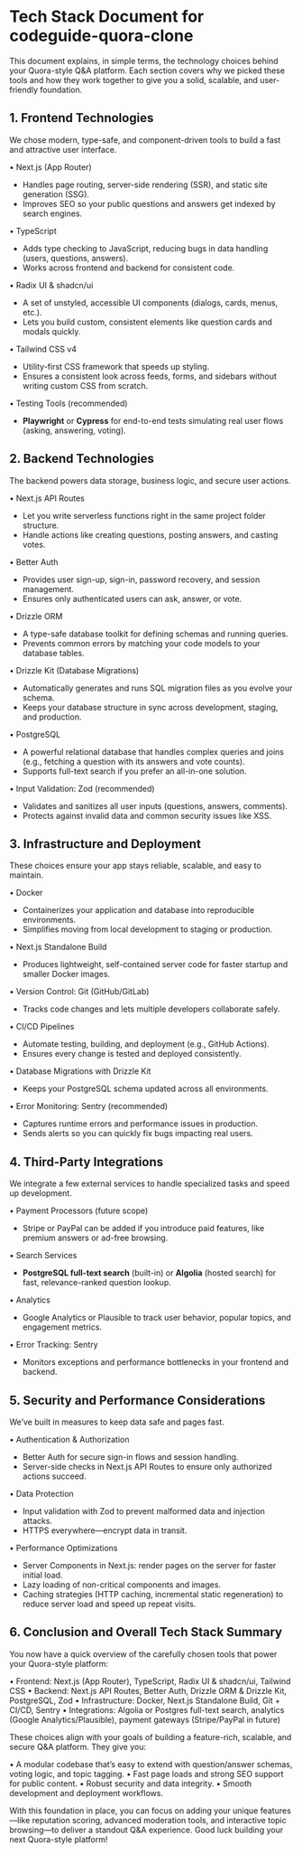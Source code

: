 # Tech Stack Document for codeguide-quora-clone

This document explains, in simple terms, the technology choices behind your Quora-style Q&A platform. Each section covers why we picked these tools and how they work together to give you a solid, scalable, and user-friendly foundation.

## 1. Frontend Technologies

We chose modern, type-safe, and component-driven tools to build a fast and attractive user interface.

• Next.js (App Router)
  - Handles page routing, server-side rendering (SSR), and static site generation (SSG).
  - Improves SEO so your public questions and answers get indexed by search engines.

• TypeScript
  - Adds type checking to JavaScript, reducing bugs in data handling (users, questions, answers).
  - Works across frontend and backend for consistent code.

• Radix UI & shadcn/ui
  - A set of unstyled, accessible UI components (dialogs, cards, menus, etc.).
  - Lets you build custom, consistent elements like question cards and modals quickly.

• Tailwind CSS v4
  - Utility-first CSS framework that speeds up styling.
  - Ensures a consistent look across feeds, forms, and sidebars without writing custom CSS from scratch.

• Testing Tools (recommended)
  - **Playwright** or **Cypress** for end-to-end tests simulating real user flows (asking, answering, voting).

## 2. Backend Technologies

The backend powers data storage, business logic, and secure user actions.

• Next.js API Routes
  - Let you write serverless functions right in the same project folder structure.
  - Handle actions like creating questions, posting answers, and casting votes.

• Better Auth
  - Provides user sign-up, sign-in, password recovery, and session management.
  - Ensures only authenticated users can ask, answer, or vote.

• Drizzle ORM
  - A type-safe database toolkit for defining schemas and running queries.
  - Prevents common errors by matching your code models to your database tables.

• Drizzle Kit (Database Migrations)
  - Automatically generates and runs SQL migration files as you evolve your schema.
  - Keeps your database structure in sync across development, staging, and production.

• PostgreSQL
  - A powerful relational database that handles complex queries and joins (e.g., fetching a question with its answers and vote counts).
  - Supports full-text search if you prefer an all-in-one solution.

• Input Validation: Zod (recommended)
  - Validates and sanitizes all user inputs (questions, answers, comments).
  - Protects against invalid data and common security issues like XSS.

## 3. Infrastructure and Deployment

These choices ensure your app stays reliable, scalable, and easy to maintain.

• Docker
  - Containerizes your application and database into reproducible environments.
  - Simplifies moving from local development to staging or production.

• Next.js Standalone Build
  - Produces lightweight, self-contained server code for faster startup and smaller Docker images.

• Version Control: Git (GitHub/GitLab)
  - Tracks code changes and lets multiple developers collaborate safely.

• CI/CD Pipelines
  - Automate testing, building, and deployment (e.g., GitHub Actions).
  - Ensures every change is tested and deployed consistently.

• Database Migrations with Drizzle Kit
  - Keeps your PostgreSQL schema updated across all environments.

• Error Monitoring: Sentry (recommended)
  - Captures runtime errors and performance issues in production.
  - Sends alerts so you can quickly fix bugs impacting real users.

## 4. Third-Party Integrations

We integrate a few external services to handle specialized tasks and speed up development.

• Payment Processors (future scope)
  - Stripe or PayPal can be added if you introduce paid features, like premium answers or ad-free browsing.

• Search Services
  - **PostgreSQL full-text search** (built-in) or **Algolia** (hosted search) for fast, relevance-ranked question lookup.

• Analytics
  - Google Analytics or Plausible to track user behavior, popular topics, and engagement metrics.

• Error Tracking: Sentry
  - Monitors exceptions and performance bottlenecks in your frontend and backend.

## 5. Security and Performance Considerations

We’ve built in measures to keep data safe and pages fast.

• Authentication & Authorization
  - Better Auth for secure sign-in flows and session handling.
  - Server-side checks in Next.js API Routes to ensure only authorized actions succeed.

• Data Protection
  - Input validation with Zod to prevent malformed data and injection attacks.
  - HTTPS everywhere—encrypt data in transit.

• Performance Optimizations
  - Server Components in Next.js: render pages on the server for faster initial load.
  - Lazy loading of non-critical components and images.
  - Caching strategies (HTTP caching, incremental static regeneration) to reduce server load and speed up repeat visits.

## 6. Conclusion and Overall Tech Stack Summary

You now have a quick overview of the carefully chosen tools that power your Quora-style platform:

• Frontend: Next.js (App Router), TypeScript, Radix UI & shadcn/ui, Tailwind CSS
• Backend: Next.js API Routes, Better Auth, Drizzle ORM & Drizzle Kit, PostgreSQL, Zod
• Infrastructure: Docker, Next.js Standalone Build, Git + CI/CD, Sentry
• Integrations: Algolia or Postgres full-text search, analytics (Google Analytics/Plausible), payment gateways (Stripe/PayPal in future)

These choices align with your goals of building a feature-rich, scalable, and secure Q&A platform. They give you:

• A modular codebase that’s easy to extend with question/answer schemas, voting logic, and topic tagging.
• Fast page loads and strong SEO support for public content.
• Robust security and data integrity.
• Smooth development and deployment workflows.

With this foundation in place, you can focus on adding your unique features—like reputation scoring, advanced moderation tools, and interactive topic browsing—to deliver a standout Q&A experience. Good luck building your next Quora-style platform!